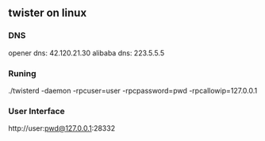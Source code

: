 ## twister on linux

### DNS
opener dns: 42.120.21.30
alibaba dns: 223.5.5.5

### Runing
./twisterd -daemon -rpcuser=user -rpcpassword=pwd -rpcallowip=127.0.0.1

### User Interface
http://user:pwd@127.0.0.1:28332
